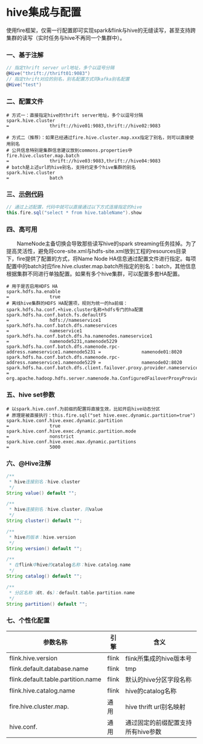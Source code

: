 <!--
Licensed to the Apache Software Foundation (ASF) under one
or more contributor license agreements.  See the NOTICE file
distributed with this work for additional information
regarding copyright ownership.  The ASF licenses this file
to you under the Apache License, Version 2.0 (the
"License"); you may not use this file except in compliance
with the License.  You may obtain a copy of the License at

  http://www.apache.org/licenses/LICENSE-2.0

Unless required by applicable law or agreed to in writing,
software distributed under the License is distributed on an
"AS IS" BASIS, WITHOUT WARRANTIES OR CONDITIONS OF ANY
KIND, either express or implied.  See the License for the
specific language governing permissions and limitations
under the License.
-->

# hive集成与配置

使用fire框架，仅需一行配置即可实现spark&flink与hive的无缝读写，甚至支持跨集群的读写（实时任务与hive不再同一个集群中）。

### 一、基于注解

```scala
// 指定thrift server url地址，多个以逗号分隔
@Hive("thrift://thrift01:9083")
// 指定thrift对应的别名，别名配置方式同kafka别名配置
@Hive("test")
```

### 二、配置文件

```properties
# 方式一：直接指定hive的thrift server地址，多个以逗号分隔
spark.hive.cluster																												=				thrift://hive01:9083,thrift://hive02:9083

# 方式二（推荐）：如果已经通过fire.hive.cluster.map.xxx指定了别名，则可以直接使用别名
# 公共信息特别是集群信息建议放到commons.properties中
fire.hive.cluster.map.batch																								=				thrift://hive03:9083,thrift://hive04:9083
# batch是上述url的hive别名，支持约定多个hive集群的别名
spark.hive.cluster																												=				batch
```

### 三、[示例代码](../fire-examples/spark-examples/src/main/scala/com/zto/fire/examples/spark/hive/HiveClusterReader.scala)

```scala
// 通过上述配置，代码中就可以直接通过以下方式连接指定的hive
this.fire.sql("select * from hive.tableName").show
```

### 四、高可用

　　NameNode主备切换会导致那些读写hive的spark streaming任务挂掉。为了提高灵活性，避免将core-site.xml与hdfs-site.xml放到工程的resources目录下，fire提供了配置的方式，将Name Node HA信息通过配置文件进行指定。每项配置中的batch对应fire.hive.cluster.map.batch所指定的别名：batch，其他信息根据集群不同进行单独配置。如果有多个hive集群，可以配置多套HA配置。

```properties
# 用于是否启用HDFS HA
spark.hdfs.ha.enable																												=				true
# 离线hive集群的HDFS HA配置项，规则为统一的ha前缀：spark.hdfs.ha.conf.+hive.cluster名称+hdfs专门的ha配置
spark.hdfs.ha.conf.batch.fs.defaultFS																				=				hdfs://nameservice1
spark.hdfs.ha.conf.batch.dfs.nameservices																		=				nameservice1
spark.hdfs.ha.conf.batch.dfs.ha.namenodes.nameservice1											=				namenode5231,namenode5229
spark.hdfs.ha.conf.batch.dfs.namenode.rpc-address.nameservice1.namenode5231	=				namenode01:8020
spark.hdfs.ha.conf.batch.dfs.namenode.rpc-address.nameservice1.namenode5229	=				namenode02:8020
spark.hdfs.ha.conf.batch.dfs.client.failover.proxy.provider.nameservice1		=       org.apache.hadoop.hdfs.server.namenode.ha.ConfiguredFailoverProxyProvider
```

### 五、hive set参数

```properties
# 以spark.hive.conf.为前缀的配置将直接生效，比如开启hive动态分区
# 原理是被直接执行：this.fire.sql("set hive.exec.dynamic.partition=true")
spark.hive.conf.hive.exec.dynamic.partition																	=				true
spark.hive.conf.hive.exec.dynamic.partition.mode														=				nonstrict
spark.hive.conf.hive.exec.max.dynamic.partitions														=				5000
```

### 六、@Hive注解

```java
/**
 * hive连接别名：hive.cluster
 */
String value() default "";

/**
 * hive连接别名：hive.cluster，同value
 */
String cluster() default "";

/**
 * hive的版本：hive.version
 */
String version() default "";

/**
 * 在flink中hive的catalog名称：hive.catalog.name
 */
String catalog() default "";

/**
 * 分区名称（dt、ds）：default.table.partition.name
 */
String partition() default "";
```

### 七、个性化配置

| 参数名称                           | 引擎  | 含义                               |
| ---------------------------------- | ----- | ---------------------------------- |
| flink.hive.version                 | flink | flink所集成的hive版本号            |
| flink.default.database.name        | flink | tmp                                |
| flink.default.table.partition.name | flink | 默认的hive分区字段名称             |
| flink.hive.catalog.name            | flink | hive的catalog名称                  |
| fire.hive.cluster.map.             | 通用  | hive thrift url别名映射            |
| hive.conf.                         | 通用  | 通过固定的前缀配置支持所有hive参数 |

